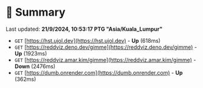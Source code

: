 # 📖 Summary
Last updated: **21/9/2024, 10:53:17 PTG "Asia/Kuala_Lumpur"**

- `GET` [https://hst.ujol.dev](https://hst.ujol.dev) - **Up** (618ms)
- `GET` [https://reddviz.deno.dev/gimme](https://reddviz.deno.dev/gimme) - **Up** (1923ms)
- `GET` [https://reddviz.amar.kim/gimme](https://reddviz.amar.kim/gimme) - **Down** (2476ms)
- `GET` [https://dumb.onrender.com](https://dumb.onrender.com) - **Up** (362ms)
